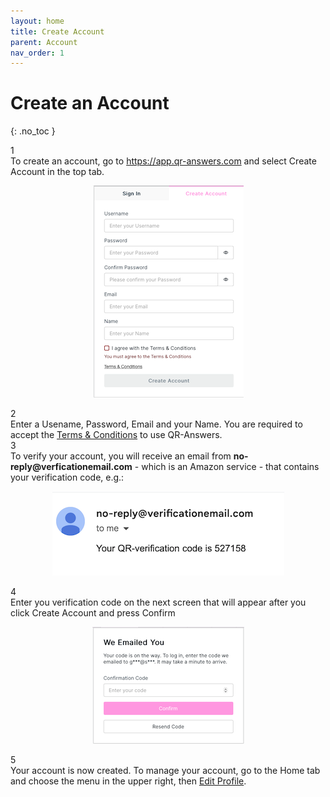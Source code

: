 ```yaml
---
layout: home
title: Create Account
parent: Account
nav_order: 1
---
```


<div class="sticky-gotop">
<span class="inline-icon"><i class="fa-solid fa-arrow-up"></i></span>
</div>

# Create an Account
{: .no_toc }

<div class="step-and-title">
<div class="step-number"><div class="snumber">1</div></div><div class="step-title">To create an account, go to <a href="https://app.qr-contest.com" target="_blank">https://app.qr-answers.com</a> and select Create Account in the top tab.</div>
</div>

   <p align="center" class="screen-shot">
   <img class="image-border" alt="Create account" src="../../assets/images/create_account.png">
   </p>
<div class="step-and-title">
<div class="step-number"><div class="snumber">2</div></div><div class="step-title">Enter a Usename, Password, Email and your Name.  You are required to accept the <a href="https://qr-contest.com/tandc.html" target="_blank">Terms & Conditions</a> to use QR-Answers.</div>
</div>


<div class="step-and-title">
<div class="step-number"><div class="snumber">3</div></div><div class="step-title">To verify your account, you will receive an email from <strong>no-reply@verficationemail.com</strong> - which is an Amazon service - that contains your verification code, e.g.:</div>
</div>

   <p align="center" class="screen-shot">
   <img class="image-border" alt="Verification code" src="../../assets/images/verification_code.png">
   </p>

<div class="step-and-title">
<div class="step-number"><div class="snumber">4</div></div><div class="step-title">Enter you verification code on the next screen that will appear after you click <span class="inline-button">Create Account</span> and press <span class="inline-button">Confirm</span></div>
</div>

   <p align="center" class="screen-shot">
   <img class="image-border" alt="Verification entry" src="../../assets/images/verification_entry.png">
   </p>

<div class="step-and-title">
<div class="step-number"><div class="snumber">5</div></div><div class="step-title">Your account is now created.  To manage your account, go to the Home tab and choose the <span class="inline-icon"><i class="fa-solid fa-bars"></i></span> menu in the upper right, then <a href="../screens/edit_profile">Edit Profile</a>.</div>
</div>
